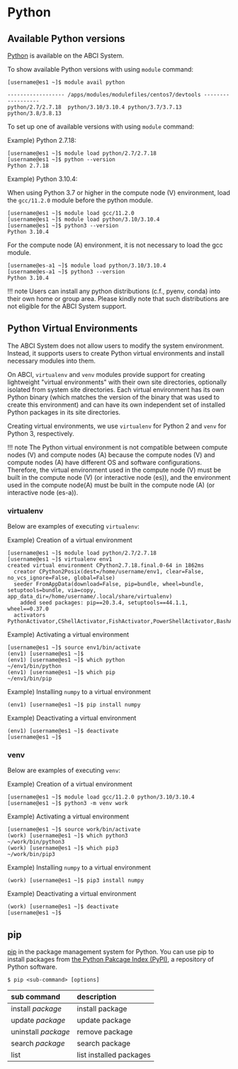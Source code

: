 # Python

## Available Python versions

[Python](https://www.python.org/) is available on the ABCI System.

To show available Python versions with using `module` command:

```
[username@es1 ~]$ module avail python

------------------ /apps/modules/modulefiles/centos7/devtools ------------------
python/2.7/2.7.18  python/3.10/3.10.4 python/3.7/3.7.13  python/3.8/3.8.13
```

To set up one of available versions with using `module` command:

Example) Python 2.7.18:

```
[username@es1 ~]$ module load python/2.7/2.7.18
[username@es1 ~]$ python --version
Python 2.7.18
```

Example) Python 3.10.4:

When using Python 3.7 or higher in the compute node (V) environment, load the `gcc/11.2.0` module before the python module.

```
[username@es1 ~]$ module load gcc/11.2.0
[username@es1 ~]$ module load python/3.10/3.10.4
[username@es1 ~]$ python3 --version
Python 3.10.4
```

For the compute node (A) environment, it is not necessary to load the gcc module.

```
[username@es-a1 ~]$ module load python/3.10/3.10.4
[username@es-a1 ~]$ python3 --version
Python 3.10.4
```

!!! note
    Users can install any python distributions (c.f., pyenv, conda) into their own home or group area. Please kindly note that such distributions are not eligible for the ABCI System support.

## Python Virtual Environments

The ABCI System does not allow users to modify the system environment. Instead, it supports users to create Python virtual environments and install necessary modules into them.

On ABCI, `virtualenv` and `venv` modules provide support for creating lightweight "virtual environments" with their own site directories, optionally isolated from system site directories.
Each virtual environment has its own Python binary (which matches the version of the binary that was used to create this environment) and can have its own independent set of installed Python packages in its site directories.

Creating virtual environments, we use `virtualenv` for Python 2 and `venv` for Python 3, respectively.

!!! note
    The Python virtual environment is not compatible between compute nodes (V) and compute nodes (A) because the compute nodes (V) and compute nodes (A) have different OS and software configurations.
    Therefore, the virtual environment used in the compute node (V) must be built in the compute node (V) (or interactive node (es)), and the environment used in the compute node(A) must be built in the compute node (A) (or interactive node (es-a)).

### virtualenv

Below are examples of executing `virtualenv`:

Example) Creation of a virtual environment

```
[username@es1 ~]$ module load python/2.7/2.7.18
[username@es1 ~]$ virtualenv env1
created virtual environment CPython2.7.18.final.0-64 in 1862ms
  creator CPython2Posix(dest=/home/username/env1, clear=False, no_vcs_ignore=False, global=False)
  seeder FromAppData(download=False, pip=bundle, wheel=bundle, setuptools=bundle, via=copy, app_data_dir=/home/username/.local/share/virtualenv)
    added seed packages: pip==20.3.4, setuptools==44.1.1, wheel==0.37.0
  activators PythonActivator,CShellActivator,FishActivator,PowerShellActivator,BashActivator
```

Example) Activating a virtual environment

```
[username@es1 ~]$ source env1/bin/activate
(env1) [username@es1 ~]$
(env1) [username@es1 ~]$ which python
~/env1/bin/python
(env1) [username@es1 ~]$ which pip
~/env1/bin/pip
```

Example) Installing `numpy` to a virtual environment

```
(env1) [username@es1 ~]$ pip install numpy
```

Example) Deactivating a virtual environment

```
(env1) [username@es1 ~]$ deactivate
[username@es1 ~]$
```

### venv

Below are examples of executing `venv`:

Example) Creation of a virtual environment

```
[username@es1 ~]$ module load gcc/11.2.0 python/3.10/3.10.4
[username@es1 ~]$ python3 -m venv work
```

Example) Activating a virtual environment

```
[username@es1 ~]$ source work/bin/activate
(work) [username@es1 ~]$ which python3
~/work/bin/python3
(work) [username@es1 ~]$ which pip3
~/work/bin/pip3
```

Example) Installing `numpy` to a virtual environment

```
(work) [username@es1 ~]$ pip3 install numpy
```

Example) Deactivating a virtual environment

```
(work) [username@es1 ~]$ deactivate
[username@es1 ~]$
```

## pip

[pip](https://pip.pypa.io/en/stable/) in the package management system for Python. You can use pip to install packages from [the Python Pakcage Index (PyPI)](https://pypi.org/), a repository of Python software.

```
$ pip <sub-command> [options]
```

| sub command | description |
|:--|:--|
| install *package* | install package |
| update *package* | update package |
| uninstall *package* | remove package |
| search *package* | search package |
| list | list installed packages |
